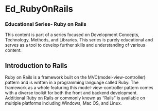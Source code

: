 # Ed_RubyOnRails

### Educational Series- Ruby on Rails

This content is part of a series focused on Development Concepts, Technology, Methods, and Libraries. This series is purely educational and serves as a tool to develop further skills and understanding of various content.

## Introduction to Rails

Ruby on Rails is a framework built on the MVC(model-view-controller) pattern and is written in a programming language called Ruby. The framework as a whole featuring this model-view-controller pattern comes with a diverse toolkit for both the front and backend development. Additional Ruby on Rails or commonly known as “Rails” is available on multiple platforms including Windows, Mac OS, and Linux.
